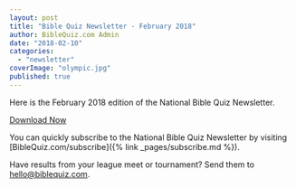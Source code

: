 ```yaml
---
layout: post
title: "Bible Quiz Newsletter - February 2018"
author: BibleQuiz.com Admin
date: "2018-02-10"
categories: 
  - "newsletter"
coverImage: "olympic.jpg"
published: true
---
```


Here is the February 2018 edition of the National Bible Quiz Newsletter.

<a href="{% link assets/2018/Feb-2018.pdf %}" class="button is-primary">Download Now</a>

You can quickly subscribe to the National Bible Quiz Newsletter by visiting [BibleQuiz.com/subscribe]({% link _pages/subscribe.md %}).

Have results from your league meet or tournament? Send them to [hello@biblequiz.com](mailto:hello@biblequiz.com).
